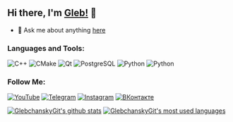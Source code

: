 ## Hi there, I'm [Gleb!](https://www.instagram.com/glebchansky__) 👋

- 💬 Ask me about anything [here](https://vk.com/glebchanskyy)

### Languages and Tools:
![C++](https://img.shields.io/badge/C++-3c4149?style=for-the-badge&logo=C%2b%2b&logoColor=6295cb)
![CMake](https://img.shields.io/badge/CMake-3c4149?style=for-the-badge&logo=CMake&logoColor=D76E00)
![Qt](https://img.shields.io/badge/Qt-3c4149?style=for-the-badge&logo=Qt&logoColor=green)
![PostgreSQL](https://img.shields.io/badge/PostgreSQL-3c4149?style=for-the-badge&logo=PostgreSQL&logoColor=F88C00)
![Python](https://img.shields.io/badge/Python-3c4149?style=for-the-badge&logo=Python)
![Python](https://img.shields.io/badge/Jira-3c4149?style=for-the-badge&logo=Jira)

### Follow Me:
[![YouTube](https://img.shields.io/badge/-YouTube-3c4149?style=for-the-badge&logo=YouTube&logoColor=f70000)](https://www.youtube.com/c/Glebchansky)
[![Telegram](https://img.shields.io/badge/-Telegram-3c4149?style=for-the-badge&logo=telegram&logoColor=27A0D9)](https://t.me/glebchanskyy)
[![Instagram](https://img.shields.io/badge/-Instagram-3c4149?style=for-the-badge&logo=instagram&logoColor=FF7F50)](https://www.instagram.com/glebchansky__)
[![ВКонтакте](https://img.shields.io/badge/-ВКонтакте-3c4149?style=for-the-badge&logo=Vk&logoColor=4e7db2)](https://vk.com/glebchanskyy)

[![GlebchanskyGit's github stats](https://github-readme-stats.vercel.app/api?username=GlebchanskyGit&show_icons=true&theme=material-palenight)](https://github.com/GlebchanskyGit)
[![GlebchanskyGit's most used languages](https://github-readme-stats.vercel.app/api/top-langs/?username=GlebchanskyGit&layout=compact&theme=material-palenight)](https://github.com/GlebchanskyGit)
